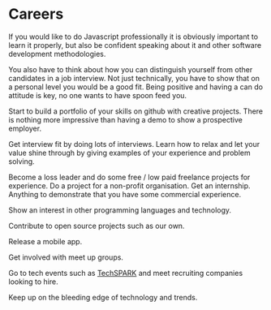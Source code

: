 # Careers

If you would like to do Javascript professionally it is obviously important to learn it properly, but also be confident speaking about it and other software development methodologies.

You also have to think about how you can distinguish yourself from other candidates in a job interview.  Not just technically, you have to show that on a personal level you would be a good fit.  Being positive and having a can do attitude is key, no one wants to have spoon feed you.

Start to build a portfolio of your skills on github with creative projects.  There is nothing more impressive than having a demo to show a prospective employer.

Get interview fit by doing lots of interviews.  Learn how to relax and let your value shine through by giving examples of your experience and problem solving.

Become a loss leader and do some free / low paid freelance projects for experience.  Do a project for a non-profit organisation.  Get an internship.  Anything to demonstrate that you have some commercial experience.

Show an interest in other programming languages and technology.

Contribute to open source projects such as our own.

Release a mobile app.

Get involved with meet up groups.

Go to tech events such as [TechSPARK](https://techspark.co/) and meet recruiting companies looking to hire.

Keep up on the bleeding edge of technology and trends.

